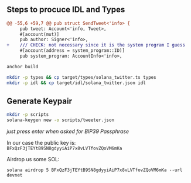 ## Steps to procuce IDL and Types

```diff
@@ -55,6 +59,7 @@ pub struct SendTweet<'info> {
     pub tweet: Account<'info, Tweet>,
     #[account(mut)]
     pub author: Signer<'info>,
+    /// CHECK: not necessary since it is the system program I guess
     #[account(address = system_program::ID)]
     pub system_program: AccountInfo<'info>,
```

```sh
anchor build
```

```sh
mkdir -p types && cp target/types/solana_twitter.ts types
mkdir -p idl && cp target/idl/solana_twitter.json idl
```

## Generate Keypair

```sh
mkdir -p scripts
solana-keygen new -o scripts/tweeter.json
```

_just press enter when asked for BIP39 Passphrase_

In our case the public key is: `BFxQzF3jTEYtB9SN8gdyyiAiP7x8vLVTfovZQoVM6mKa`

Airdrop us some SOL:

```
solana airdrop 5 BFxQzF3jTEYtB9SN8gdyyiAiP7x8vLVTfovZQoVM6mKa --url devnet
```
